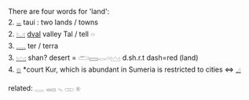 There are four words for 'land':  
2. [𓈇](𓈇)  taui : two lands / towns  
2. [𓈋](𓈋) [dval](dual) valley Tal / tell 𓏏  
3. [𓇾](𓇾) ter / terra  
3. [𓈉](𓈉) shan? desert = 𓂧𓈙𓂋𓏏𓈉 d.sh.r.t dash=red (land)  
4. [𓊖](𓊖) *court Kur, which is abundant in Sumeria is restricted to cities ⇔ [𓈎](𓈎)  

related: 𓇿 𓈄 𓈅 𓊔 𓊕  
